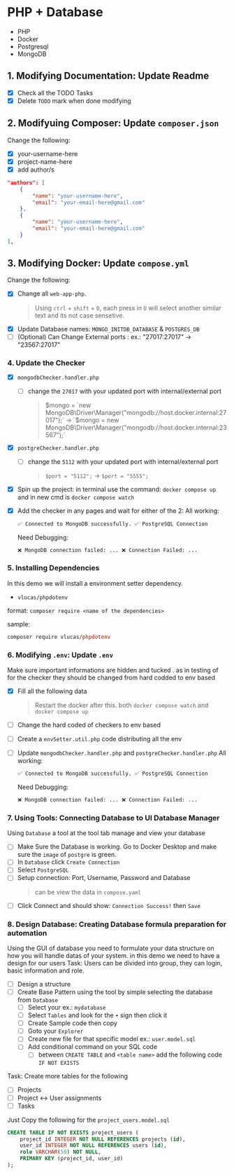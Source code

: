 # PHP + Database

- PHP
- Docker
- Postgresql
- MongoDB

## 1. Modifying Documentation: Update Readme

- [x] Check all the TODO Tasks
- [x] Delete `TODO` mark when done modifying

## 2. Modifyuing Composer: Update `composer.json`

Change the following:

- [x] your-username-here
- [x] project-name-here
- [x] add author/s

```json
"authors": [
    {
        "name": "your-username-here",
        "email": "your-email-here@gmail.com"
    },
    {
        "name": "your-username-here",
        "email": "your-email-here@gmail.com"
    }
],
```

## 3. Modifying Docker: Update `compose.yml`

Change the following:

- [x] Change all `web-app-php`.
  > Using `ctrl` + `shift` + `D`, each press in `D` will select another similar text and its not case sensetive.
- [x] Update Database names: `MONGO_INITDB_DATABASE` & `POSTGRES_DB`
- [ ] (Optional) Can Change External ports <External Port>:<Internal Port> ex.: "27017:27017" -> "23567:27017"

### 4. Update the Checker

- [x] `mongodbChecker.handler.php`
  - [ ] change the `27017` with your updated port with internal/external port
    > $mongo = `new MongoDB\Driver\Manager("mongodb://host.docker.internal:27017");` -> `$mongo = new MongoDB\Driver\Manager("mongodb://host.docker.internal:23567");`
- [x] `postgreChecker.handler.php`
  - [ ] change the `5112` with your updated port with internal/external port
    > `$port = "5112";` -> `$port = "5555";`
- [x] Spin up the project: in terminal use the command: `docker compose up` and in new cmd is `docker compose watch`
- [x] Add the checker in any pages and wait for either of the 2:
      All working:

  ```html
  ✅ Connected to MongoDB successfully. ✅ PostgreSQL Connection
  ```

  Need Debugging:

  ```html
  ❌ MongoDB connection failed: ... ❌ Connection Failed: ...
  ```

### 5. Installing Dependencies

In this demo we will install a environment setter dependency.

- `vlucas/phpdotenv`

format: `composer require <name of the dependencies>`

sample:

```ps
composer require vlucas/phpdotenv
```

### 6. Modifying `.env`: Update `.env`

Make sure important informations are hidden and tucked . as in testing of for the checker they should be changed from hard codded to env based

- [x] Fill all the following data
  > Restart the docker after this. both `docker compose watch` and `docker compose up`
- [ ] Change the hard coded of checkers to env based
- [ ] Create a `envSetter.util.php` code distributing all the env
- [ ] Update `mongodbChecker.handler.php` and `postgreChecker.handler.php`
      All working:

  ```html
  ✅ Connected to MongoDB successfully. ✅ PostgreSQL Connection
  ```

  Need Debugging:

  ```html
  ❌ MongoDB connection failed: ... ❌ Connection Failed: ...
  ```

### 7. Using Tools: Connecting Database to UI Database Manager

Using `Database` a tool at the tool tab manage and view your database

- [ ] Make Sure the Database is working. Go to Docker Desktop and make sure the `image` of `postgre` is green.
- [ ] In `Database` click `Create Connection`
- [ ] Select `PostgreSQL`
- [ ] Setup connection: Port, Username, Password and Database
  > can be view the data in `compose.yaml`
- [ ] Click Connect and should show: `Connection Success!` then `Save`

### 8. Design Database: Creating Database formula preparation for automation

Using the GUI of database you need to formulate your data structure on how you will handle datas of your system.
in this demo we need to have a design for our users
Task: Users can be divided into group, they can login, basic information and role.

- [ ] Design a structure
- [ ] Create Base Pattern using the tool by simple selecting the database from `Database`
  - [ ] Select your <database name> ex.: `mydatabase`
  - [ ] Select `Tables` and look for the `+` sign then click it
  - [ ] Create Sample code then copy
  - [ ] Goto your `Explorer`
  - [ ] Create new file for that specific model ex.: `user.model.sql`
  - [ ] Add conditional command on your SQL code
    - [ ] between `CREATE TABLE` and `<table name>` add the following code `IF NOT EXISTS`

Task:
Create more tables for the following

- [ ] Projects
- [ ] Project ↔ User assignments
- [ ] Tasks

Just Copy the following for the `project_users.model.sql`

```sql
CREATE TABLE IF NOT EXISTS project_users (
    project_id INTEGER NOT NULL REFERENCES projects (id),
    user_id INTEGER NOT NULL REFERENCES users (id),
    role VARCHAR(50) NOT NULL,
    PRIMARY KEY (project_id, user_id)
);
```
